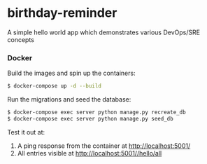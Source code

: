 # birthday-reminder
A simple hello world app which demonstrates various DevOps/SRE concepts


### Docker

Build the images and spin up the containers:

```sh
$ docker-compose up -d --build
```

Run the migrations and seed the database:

```sh
$ docker-compose exec server python manage.py recreate_db
$ docker-compose exec server python manage.py seed_db
```

Test it out at:

1. A ping response from the container at [http://localhost:5001/](http://localhost:5001/)
2. All entries visible at [http://localhost:5001//hello/all](http://localhost:5001//hello/all)
